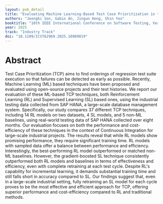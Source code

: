 ```yaml
---
layout: pub_detail
title: "Evaluating Machine Learning-Based Test Case Prioritization in the Real World: An Experiment with SAP HANA"
authors: "Jeongki Son, Gabin An, Jingun Hong, Shin Yoo"
booktitle: "18th IEEE International Conference on Software Testing, Verification and Validation (ICST'25)"
year: 2025
track: "Industry Track"
doi: "10.1109/ICST62969.2025.10989019"
---
```


# Abstract

Test Case Prioritization (TCP) aims to find orderings of regression test suite execution so that failures can be detected as early as possible. Recently, Machine Learning (ML) based techniques have been proposed and evaluated using open-source projects and their test histories. We report our evaluation of these ML-based TCP techniques, both Reinforcement Learning (RL) and Supervised Learning (SL) based ones, using the industrial testing data collected from SAP HANA, a large-scale database management system. Specifically, our study compares 37 different TCP techniques, including 14 RL models on two datasets, 4 SL models, and 5 non-ML baselines, using real-world testing data of SAP HANA collected over eight months. Our evaluation focuses on both the performance and cost-efficiency of these techniques in the context of Continuous Integration for large-scale industrial projects. The results reveal that while RL models show promising performance, they require significant training time. RL models with sampled data offer a balance between performance and efficiency. Interestingly, the best-performing RL model outperformed or matched non-ML baselines. However, the gradient-boosted SL technique consistently outperformed both RL models and baselines in terms of effectiveness and efficiency, even with complete retraining at each test cycle. Despite RL's capability for incremental learning, it demands substantial training time and still falls short in accuracy compared to SL. Our findings suggest that, even in a large-scale industrial setting, fully retraining an SL model for each cycle proves to be the most effective and efficient approach for TCP, offering superior performance and cost-efficiency compared to RL and traditional methods.
